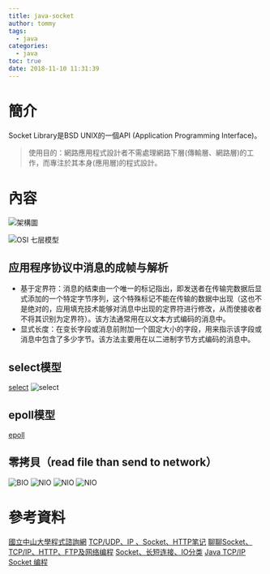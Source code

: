 ```yaml
---
title: java-socket
author: tommy
tags:
  - java
categories:
  - java
toc: true
date: 2018-11-10 11:31:39
---
```


# 簡介

Socket Library是BSD UNIX的一個API (Application Programming Interface)。

> 使用目的：網路應用程式設計者不需處理網路下層(傳輸層、網路層)的工作，而專注於其本身(應用層)的程式設計。

<!--more-->
# 內容

![架構圖](images/socket.jpg)

![OSI 七层模型](images/8935434-28e242f84b975031.gif)


## 应用程序协议中消息的成帧与解析
- 基于定界符：消息的结束由一个唯一的标记指出，即发送者在传输完数据后显式添加的一个特定字节序列，这个特殊标记不能在传输的数据中出现（这也不是绝对的，应用填充技术能够对消息中出现的定界符进行修改，从而使接收者不将其识别为定界符）。该方法通常用在以文本方式编码的消息中。
- 显式长度：在变长字段或消息前附加一个固定大小的字段，用来指示该字段或消息中包含了多少字节。该方法主要用在以二进制字节方式编码的消息中。



## select模型
[select](https://www.cnblogs.com/apprentice89/archive/2013/05/09/3069561.html)
![select](images/20181120092315.png)
## epoll模型
[epoll](https://www.cnblogs.com/apprentice89/archive/2013/05/06/3063039.html)



## 零拷貝（read file than send to network）
![BIO](images/20181111004927.png)
![NIO](images/20181111004909.png)
![NIO](images/20181111010003.png)
![NIO](images/20181111015324.png)




# 參考資料
[國立中山大學程式諮詢網](https://sites.google.com/a/mis.nsysu.edu.tw/cheng-shi-zi-xun-wang/java-jin-jie-pian/wang-lu-pian/1-shen-me-shisocket)
[TCP/UDP、IP 、Socket、HTTP笔记](https://www.jianshu.com/p/8b605de1e491)
[聊聊Socket、TCP/IP、HTTP、FTP及网络编程](https://www.jianshu.com/p/8565912949bb)
[Socket、长短连接、IO分类](https://www.jianshu.com/p/29c05a102d4f)
[Java TCP/IP Socket 编程](http://wiki.jikexueyuan.com/project/java-socket/)


